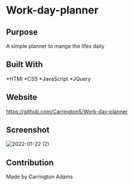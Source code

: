 # Work-day-planner

## Purpose
A simple planner to mange the lifes daily 

## Built With
*HTMl
*CSS
*JavaScript
*JQuery

## Website
https://github.com/Carrington5/Work-day-planner

## Screenshot
![2022-01-22 (2)](https://user-images.githubusercontent.com/88473030/150631239-915d13ad-f16a-42af-a065-18af97f15f46.png)


## Contribution
Made by Carrington Adams
